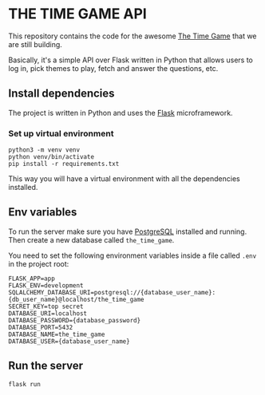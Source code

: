 # THE TIME GAME API

This repository contains the code for the awesome  [The Time Game](https://time-game.herokuapp.com/) that we are still building.

Basically, it's a simple API over Flask written in Python that allows users to log in, pick themes to play, fetch and answer the questions, etc.

## Install dependencies
The project is written in Python and uses the [Flask](http://flask.pocoo.org/) microframework.
  ### Set up virtual environment
  ```
  python3 -m venv venv
  python venv/bin/activate
  pip install -r requirements.txt
  ```
  This way you will have a virtual environment with all the dependencies installed.

## Env variables
To run the server make sure you have [PostgreSQL](https://www.postgresql.org/) installed and running. Then create a new database called `the_time_game`.

You need to set the following environment variables inside a file called `.env` in the project root:
```
FLASK_APP=app
FLASK_ENV=development
SQLALCHEMY_DATABASE_URI=postgresql://{database_user_name}:{db_user_name}@localhost/the_time_game
SECRET_KEY=top secret
DATABASE_URI=localhost
DATABASE_PASSWORD={database_password}
DATABASE_PORT=5432
DATABASE_NAME=the_time_game
DATABASE_USER={database_user_name}
```

## Run the server


```
flask run
```
